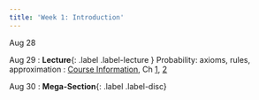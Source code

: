 ```yaml
---
title: 'Week 1: Introduction'
---
```


Aug 28

Aug 29
: **Lecture**{: .label .label-lecture } Probability: axioms, rules, approximation
    : [Course Information](course-info), Ch [1](http://prob140.org/textbook/content/Chapter_01/00_Fundamentals.html), [2](http://prob140.org/textbook/content/Chapter_02/00_Calculating_Chances.html)
    
Aug 30
: **Mega-Section**{: .label .label-disc}


